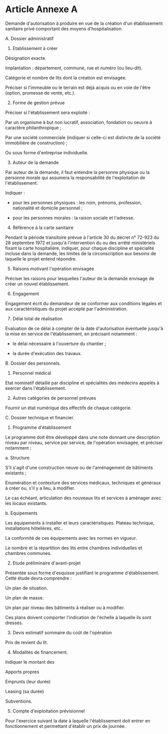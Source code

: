 # Article Annexe A

Demande d'autorisation à produire en vue de la création d'un établissement sanitaire privé comportant des moyens d'hospitalisation.

A. Dossier administratif

1. Etablissement à créer

Désignation exacte.

Implantation : département, commune, rue et numéro (ou lieu-dit).

Catégorie et nombre de lits dont la création est envisagée.

Préciser si l'immeuble ou le terrain est déjà acquis ou en voie de l'être (option, promesse de vente, etc.).

2. Forme de gestion prévue

Préciser si l'établissement sera exploité :

Par un organisme à but non lucratif, association, fondation ou oeuvre à caractère philanthropique ;

Par une société commerciale (indiquer si celle-ci est distincte de la société immobilière de construction) ;

Ou sous forme d'entreprise individuelle.

3. Auteur de la demande

Par auteur de la demande, il faut entendre la personne physique ou la personne morale qui assumera la responsabilité de l'exploitation de l'établissement.

Indiquer :

- pour les personnes physiques : les nom, prénoms, profession, nationalité et domicile personnel ;

- pour les personnes morales : la raison sociale et l'adresse.

4. Référence à la carte sanitaire

Pendant la période transitoire prévue à l'article 30 du décret n° 72-923 du 28 septembre 1972 et jusqu'à l'intervention du ou des arrêté ministériels fixant la carte hospitalière, indiquer, pour chaque discipline et spécialité incluse dans la demande, les limites de la circonscription aux besoins de laquelle le projet entend répondre.

5. Raisons motivant l'opération envisagée

Préciser les raisons pour lesquelles l'auteur de la demande envisage de créer un nouvel établissement.

6. Engagement

Engagement écrit du demandeur de se conformer aux conditions légales et aux caractéristiques du projet accepté par l'administration.

7. Délai total de réalisation

Evaluation de ce délai à compter de la date d'autorisation éventuelle jusqu'à la mise en service de l'établissement, en précisant notamment :

- le délai nécessaire à l'ouverture du chantier ;

- la durée d'exécution des travaux.

B. Dossier des personnels.

1. Personnel médical

Etat nominatif détaillé par discipline et spécialités des médecins appelés à exercer dans l'établissement.

2. Autres catégories de personnel prévues

Fournir un état numérique des effectifs de chaque catégorie.

C. Dossier technique et financier.

1. Programme d'établissement

Le programme doit être développé dans une note donnant une description niveau par niveau, service par service, de l'opération envisagée, et préciser notamment :

a. Structure

S'il s'agit d'une construction neuve ou de l'aménagement de bâtiments existants ;

Enumération et contexture des services médicaux, techniques et généraux à créer ou, s'il y a lieu, à modifier.

Le cas échéant, articulation des nouveaux lits et services à aménager avec les locaux existants.

b. Equipements

Les équipements à installer et leurs caractéristiques. Plateau technique, installations hôtelières, etc..

La conformité de ces équipements avec les normes en vigueur.

Le nombre et la répartition des lits entre chambres individuelles et chambres communes.

2. Etude préliminaire d'avant-projet

Présentée sous forme d'esquisse justifiant le programme d'établissement. Cette étude devra comprendre :

Un plan de situation.

Un plan de masse.

Un plan par niveau des bâtiments à réaliser ou à modifier.

Ces plans doivent comporter l'indication de l'échelle à laquelle ils sont dressés.

3. Devis estimatif sommaire du coût de l'opération

Prix de revient du lit.

4. Modalités de financement.

Indiquer le montant des

Apports propres

Emprunts (leur durée)

Leasing (sa durée)

Subventions.

5. Compte d'exploitation prévisionnel

Pour l'exercice suivant la date à laquelle l'établissement doit entrer en fonctionnement et permettant d'établir un prix de journée.
